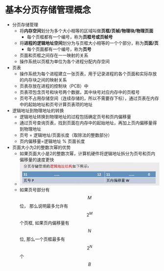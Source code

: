 # 基本分页存储管理概念

* 分页存储管理 
    * 将**内存空间**划分为多个大小相等的区域叫做**页框/页帧/物理块/物理页面**
        * 每个页框都有一个编号，称为**页框号或页帧号**
    * 将**进程的逻辑地址空间**划分为与页框大小相等的一个个部分，称为**页面/页**
        * 每个页面都有一个编号，称为**页号**
    * 页面和页框之间存在一一映射的关系
    * 操作系统以页框为单位为各个进程分配内存空间
* 页表
    * 操作系统为每个进程建立一张页表，用于记录进程的各个页面和实际存放的内存块之间的映射关系
    * 页表存放在进程的控制块（PCB）中
    * 页表项包含页号和块号两个数据，其中块号对应内存中的页框号
    * 页号不占用存储空间（连续存储的，所以不需要存下标），通过页表在内存中的起始地址和页号计算页表项的地址
* 逻辑地址到物理地址的转换
    * 逻辑地址转换到物理地址的过程包括确定页号和页内偏移量
    * 通过页号查询页表，找到页面在内存中的起始地址，再加上页内偏移量得到物理地址
    * 页号 = 逻辑地址/页面长度（取除法的整数部分）
    * 页内偏移量=逻辑地址 % 页面长度
* 页面大小为2的整数次幂的优势
    * 如果页面大小是2的整数次幂，计算机硬件将逻辑地址拆分为页号和页内偏移量的速度更快
    * ![](./img/Snipaste_2025-06-04_14-27-10.png)
    * 如果页号部分有 $$M$$ 位， 那么说明最多允许有 $$2^M$$ 个页框, 如果页内偏移量有 $$N$$ 位, 那么一个页框最多有 $$2^N$$ 个 $$B$$
